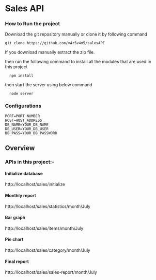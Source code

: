 # Sales API




### How to Run the project
Download the git repository manually or clone it by following command

```
git clone https://github.com/v4r5v4m5/salesAPI
```
If you download manually extract the zip file.

then run the following command to install all the modules that are used in this project

```
  npm install
```
then start the server using below command

```
  node server
```
### Configurations
  ``` create ".env " file and add the following details to the ".env" file
PORT=PORT_NUMBER
HOST=HOST_ADDRESS
DB_NAME=YOUR_DB_NAME
DB_USER=YOUR_DB_USER
DB_PASS=YOUR_DB_PASSWORD

```

## Overview

### APIs in this project:-

#### Initialize database
http://localhost/sales/initialize

#### Monthly report
http://localhost/sales/statistics/month/July

#### Bar graph
http://localhost/sales/items/month/July

#### Pie chart
http://localhost/sales/category/month/July

####  Final report
http://localhost/sales/sales-report/month/July
